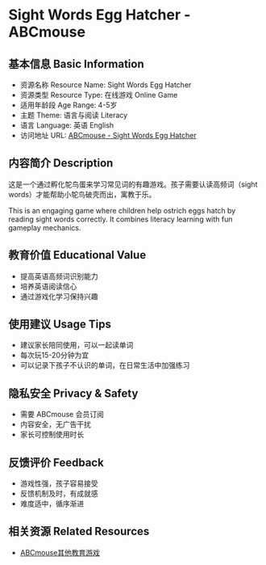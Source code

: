# Sight Words Egg Hatcher - ABCmouse

## 基本信息 Basic Information
- 资源名称 Resource Name: Sight Words Egg Hatcher
- 资源类型 Resource Type: 在线游戏 Online Game
- 适用年龄段 Age Range: 4-5岁
- 主题 Theme: 语言与阅读 Literacy
- 语言 Language: 英语 English
- 访问地址 URL: [ABCmouse - Sight Words Egg Hatcher](https://www.abcmouse.com/html5/games/ostrich_egg_hatcher?cid=12704)

## 内容简介 Description
这是一个通过孵化鸵鸟蛋来学习常见词的有趣游戏。孩子需要认读高频词（sight words）才能帮助小鸵鸟破壳而出，寓教于乐。

This is an engaging game where children help ostrich eggs hatch by reading sight words correctly. It combines literacy learning with fun gameplay mechanics.

## 教育价值 Educational Value
- 提高英语高频词识别能力
- 培养英语阅读信心
- 通过游戏化学习保持兴趣

## 使用建议 Usage Tips
- 建议家长陪同使用，可以一起读单词
- 每次玩15-20分钟为宜
- 可以记录下孩子不认识的单词，在日常生活中加强练习

## 隐私安全 Privacy & Safety
- 需要 ABCmouse 会员订阅
- 内容安全，无广告干扰
- 家长可控制使用时长

## 反馈评价 Feedback
- 游戏性强，孩子容易接受
- 反馈机制及时，有成就感
- 难度适中，循序渐进

## 相关资源 Related Resources
- [ABCmouse其他教育游戏](https://www.abcmouse.com/games)
